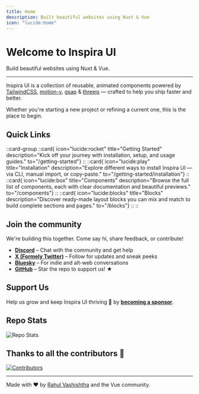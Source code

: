 ```yaml
---
title: Home
description: Built beautiful websites using Nuxt & Vue
icon: "lucide:home"
---
```


# Welcome to Inspira UI

Build beautiful websites using Nuxt & Vue.

---

Inspira UI is a collection of reusable, animated components powered by [TailwindCSS](https://tailwindcss.com/), [motion-v](https://motion.dev/docs/vue), [gsap](https://gsap.com/) & [threejs](https://threejs.org/) — crafted to help you ship faster and better.

Whether you're starting a new project or refining a current one, this is the place to begin.

## Quick Links

::card-group
::card{ icon="lucide:rocket" title="Getting Started" description="Kick off your journey with installation, setup, and usage guides." to="/getting-started"}
::
::card{ icon="lucide:play" title="Installation" description="Explore different ways to install Inspira UI — via CLI, manual import, or copy-paste." to="/getting-started/installation"}
::
::card{ icon="lucide:box" title="Components" description="Browse the full list of components, each with clear documentation and beautiful previews." to="/components"}
::
::card{ icon="lucide:blocks" title="Blocks" description="Discover ready-made layout blocks you can mix and match to build complete sections and pages." to="/blocks"}
::
::

## Join the community

We're building this together. Come say hi, share feedback, or contribute!

- [**Discord**](https://discord.gg/Xbh5DwJRc9) – Chat with the community and get help
- [**X (Formely Twitter)**](https://x.com/rahulv_dev) – Follow for updates and sneak peeks
- [**Bluesky**](http://bsky.app/profile/inspira-ui.com) – For indie and alt-web conversations
- [**GitHub**](https://github.com/unovue/inspira-ui) – Star the repo to support us! ★

## Support Us

Help us grow and keep Inspira UI thriving 💜 by [**becoming a sponsor**](https://github.com/sponsors/rahul-vashishtha).

## Repo Stats

![Repo Stats](https://repobeats.axiom.co/api/embed/da99e5e9c8ddaaff68b7f57b56ae21d5e0ea2ed2.svg "Repobeats analytics image")

## Thanks to all the contributors 🙏

[![Contributors](https://contrib.rocks/image?repo=unovue/inspira-ui)](https://github.com/unovue/inspira-ui/graphs/contributors)

---

Made with ♥ by [Rahul Vashishtha](https://rahulv.dev) and the Vue community.
